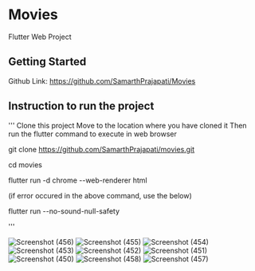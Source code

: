 # Movies

Flutter Web Project

## Getting Started

Github Link: https://github.com/SamarthPrajapati/Movies

## Instruction to run the project

'''
Clone this project
Move to the location where you have cloned it
Then run the flutter command to execute in web browser



git clone https://github.com/SamarthPrajapati/movies.git

cd movies

flutter run -d chrome --web-renderer html

(if error occured in the above command, use the below)

flutter run --no-sound-null-safety

'''


![Screenshot (456)](https://user-images.githubusercontent.com/68789501/203507146-b4b9971e-4f29-4ebb-ab2d-06dc67807ee4.png)
![Screenshot (455)](https://user-images.githubusercontent.com/68789501/203507156-e0b0d559-6e7c-4d30-85af-ead343cb8830.png)
![Screenshot (454)](https://user-images.githubusercontent.com/68789501/203507175-3c56156f-a867-43de-a985-43a4ecb97638.png)
![Screenshot (453)](https://user-images.githubusercontent.com/68789501/203507181-383c4f6a-f230-4858-a89b-31b03b5db3d1.png)
![Screenshot (452)](https://user-images.githubusercontent.com/68789501/203507187-1e64fa63-fb6d-4950-8b30-1170b885446d.png)
![Screenshot (451)](https://user-images.githubusercontent.com/68789501/203507191-fad70c28-ed23-4dc7-bcab-9fb46b8f905e.png)
![Screenshot (450)](https://user-images.githubusercontent.com/68789501/203507205-08eeb0f1-13c4-4179-a927-aedae2f3e8f0.png)
![Screenshot (458)](https://user-images.githubusercontent.com/68789501/203507218-f694b3d0-7a55-40d1-a1b4-aace9d1567fb.png)
![Screenshot (457)](https://user-images.githubusercontent.com/68789501/203507226-1479aea8-2ab7-43e3-820e-d1c7c1d6ca01.png)
